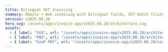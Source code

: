 ```yaml
---
title: Bilingual GST Invoicing
summary: Mobile + Web invoicing with bilingual fields, GST batch filing.
version: v2025.08.28
hero_svg: /assets/apps/invoice-app/v2025.08.28/architecture.svg
assets:
  - { label: "SVG", url: "/assets/apps/invoice-app/v2025.08.28/architecture.svg", note: "source" }
  - { label: "PNG", url: "/assets/apps/invoice-app/v2025.08.28/architecture@2400w.png", note: "hi-res" }
  - { label: "SoaP PDF", url: "/assets/apps/invoice-app/v2025.08.28/soap.pdf", note: "one-pager" }
---
```

